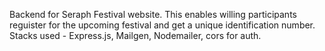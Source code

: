 Backend for Seraph Festival website.
This enables willing participants reguister for the upcoming festival and get a unique identification number.
Stacks used - Express.js, Mailgen, Nodemailer, cors for auth.
